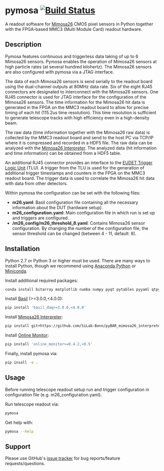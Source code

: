 # pymosa [![Build Status](https://travis-ci.org/SiLab-Bonn/pymosa.svg?branch=master)](https://travis-ci.org/SiLab-Bonn/pymosa)

A readout software for [Mimosa26](http://www.iphc.cnrs.fr/List-of-MIMOSA-chips.html) CMOS pixel sensors in Python together with the FPGA-based MMC3 (Multi Module Card) readout hardware.

## Description

Pymosa features continuous and triggerless data taking of up to 6 Mimosa26 sensors.
Pymosa enables the operation of Mimosa26 sensors at high particle rates (at several hundred kilohertz).
The Mimosa26 sensors are also configured with pymosa via a JTAG interface.

The data of each Mimosa26 sensors is send serially to the readout board using the dual-channel outputs at 80MHz data rate.
Six of the eight RJ45 connectors are designated to interconnect with the Mimosa26 sensors.
One RJ45 connector is used for JTAG interface for the configuration of the Mimosa26 sensors.
The time information for the Mimosa26 hit data is generated in the FPGA on the MMC3 readout board to allow for precise timing of each hit (115.2us time resolution).
This time resolution is sufficient to generate telescope tracks with high efficiency even in a high-density beam.

The raw data (time information together with the Mimosa26 raw data) is collected by the MMC3 readout board and send to the host PC via TCP/IP where it is compressed and recorded in a HDF5 file.
The raw data can be analyzed with the [Mimosa26 Interpreter](https://github.com/SiLab-Bonn/pyBAR_mimosa26_interpreter).
The analyzed data (hit information and time information) can be obtained from a HDF5 table.

An additional RJ45 connector provides an interface to the [EUDET Trigger Logic Unit](https://www.eudet.org/e26/e28/e42441/e57298/EUDET-MEMO-2009-04.pdf) (TLU).
A trigger from the TLU is used for the generation of additional trigger timestamps and counters in the FPGA on the MMC3 readout board.
The trigger data is used to correlate the Mimosa26 hit data with data from other detectors.

Within pymosa the configuration can be set with the following files:

 - **m26.yaml**:
   Basil configuration file containing all the necessary information about the DUT (hardware setup).
 - **m26_configuration.yaml**:
   Main configuration file in which run is set up and triggers are configured.
 - **/m26_config/m26_threshold_8.yaml**:
   Contains Mimosa26 sensor configuration. By changing the number of the configuration file, the sensor threshold can be changed (between 4 - 11, default: 8).


## Installation

Python 2.7 or Python 3 or higher must be used. There are many ways to install Python, though we recommend using [Anaconda Python](https://www.anaconda.com/distribution/) or [Miniconda](https://docs.conda.io/en/latest/miniconda.html).

Install additional required packages:
```bash
conda install bitarray matplotlib numba numpy pyqt pytables pyyaml qtpy tqdm
```

Install [Basil](https://github.com/SiLab-Bonn/basil) (>=3.0.0,<4.0.0):
```bash
pip install 'basil_daq>=3.0.0,<4.0.0'
```

Install [Mimosa26 Interpreter](https://github.com/SiLab-Bonn/pyBAR_mimosa26_interpreter):
```bash
pip install git+https://github.com/SiLab-Bonn/pyBAR_mimosa26_interpreter@master
```

Install [Online Monitor](https://github.com/SiLab-Bonn/online_monitor):
```bash
pip install 'online_monitor>=0.4.2,<0.5'
```

Finally, install pymosa via:
```bash
pip insall -e .
```

## Usage

Before running telescope readout setup run and trigger configuration in configuration file (e.g. m26_configuration.yaml).

Run telescope readout via:
```bash
pymosa
```

Get help with:
```bash
pymosa --help
```

## Support

Please use GitHub's [issue tracker](https://github.com/SiLab-Bonn/pymosa/issues) for bug reports/feature requests/questions.

